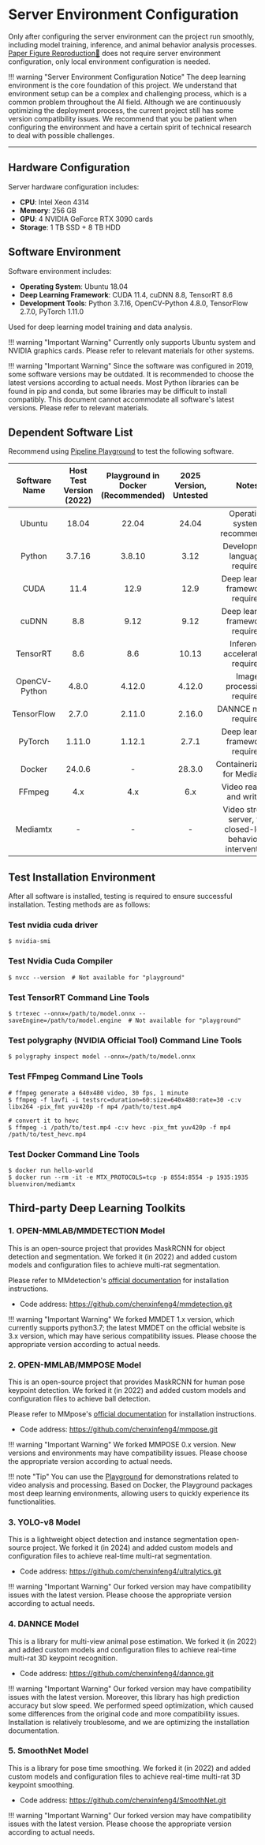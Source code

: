 # Server Environment Configuration

Only after configuring the server environment can the project run smoothly, including model training, inference, and animal behavior analysis processes. [Paper Figure Reproduction🔗](../../figure_reproduce) does not require server environment configuration, only local environment configuration is needed.

!!! warning "Server Environment Configuration Notice"
    The deep learning environment is the core foundation of this project. We understand that environment setup can be a complex and challenging process, which is a common problem throughout the AI field.
    Although we are continuously optimizing the deployment process, the current project still has some version compatibility issues. We recommend that you be patient when configuring the environment and have a certain spirit of technical research to deal with possible challenges.

---

## Hardware Configuration

Server hardware configuration includes:

- **CPU**: Intel Xeon 4314
- **Memory**: 256 GB
- **GPU**: 4 NVIDIA GeForce RTX 3090 cards
- **Storage**: 1 TB SSD + 8 TB HDD

## Software Environment

Software environment includes:

- **Operating System**: Ubuntu 18.04
- **Deep Learning Framework**: CUDA 11.4, cuDNN 8.8, TensorRT 8.6
- **Development Tools**: Python 3.7.16, OpenCV-Python 4.8.0, TensorFlow 2.7.0, PyTorch 1.11.0

Used for deep learning model training and data analysis.

!!! warning "Important Warning"
    Currently only supports Ubuntu system and NVIDIA graphics cards. Please refer to relevant materials for other systems.

!!! warning "Important Warning"
    Since the software was configured in 2019, some software versions may be outdated. It is recommended to choose the latest versions according to actual needs. Most Python libraries can be found in pip and conda, but some libraries may be difficult to install compatibly. This document cannot accommodate all software's latest versions. Please refer to relevant materials.

## Dependent Software List
Recommend using [Pipeline Playground](../../安装示例流程代码/pipeline_playground_installation) to test the following software.

| Software Name | Host Test Version (2022) | Playground in Docker (Recommended) |2025 Version, Untested | Notes |
| :----: | :----: | :----: | :----: | :----: |
| Ubuntu | 18.04 | 22.04 | 24.04 | Operating system, recommended |
| Python | 3.7.16 | 3.8.10 | 3.12 | Development language, required |
| CUDA | 11.4 | 12.9 | 12.9 | Deep learning framework, required |
| cuDNN | 8.8 | 9.12  | 9.12 | Deep learning framework, required |
| TensorRT | 8.6 | 8.6 | 10.13 | Inference acceleration, required |
| OpenCV-Python | 4.8.0 | 4.12.0 | 4.12.0 | Image processing, required |
| TensorFlow | 2.7.0 | 2.11.0 | 2.16.0 | DANNCE model, required |
| PyTorch | 1.11.0 | 1.12.1 | 2.7.1 | Deep learning framework, required |
| Docker | 24.0.6 | - |  28.3.0 | Containerization, for Mediamtx |
| FFmpeg | 4.x | 4.x | 6.x | Video reading and writing |
| Mediamtx | - | - | - | Video stream server, for closed-loop behavioral intervention |

## Test Installation Environment

After all software is installed, testing is required to ensure successful installation. Testing methods are as follows:

### Test nvidia cuda driver

```shell
$ nvidia-smi
```

### Test Nvidia Cuda Compiler

```shell
$ nvcc --version  # Not available for "playground"
```

### Test TensorRT Command Line Tools

```shell
$ trtexec --onnx=/path/to/model.onnx --saveEngine=/path/to/model.engine  # Not available for "playground"
```

### Test polygraphy (NVIDIA Official Tool) Command Line Tools

```shell
$ polygraphy inspect model --onnx=/path/to/model.onnx
```

### Test FFmpeg Command Line Tools

```shell
# ffmpeg generate a 640x480 video, 30 fps, 1 minute
$ ffmpeg -f lavfi -i testsrc=duration=60:size=640x480:rate=30 -c:v libx264 -pix_fmt yuv420p -f mp4 /path/to/test.mp4

# convert it to hevc
$ ffmpeg -i /path/to/test.mp4 -c:v hevc -pix_fmt yuv420p -f mp4 /path/to/test_hevc.mp4
```

### Test Docker Command Line Tools

```shell
$ docker run hello-world
$ docker run --rm -it -e MTX_PROTOCOLS=tcp -p 8554:8554 -p 1935:1935 bluenviron/mediamtx
```

## Third-party Deep Learning Toolkits

### 1. OPEN-MMLAB/MMDETECTION Model

This is an open-source project that provides MaskRCNN for object detection and segmentation. We forked it (in 2022) and added custom models and configuration files to achieve multi-rat segmentation.

Please refer to MMdetection's [official documentation](https://mmdetection.readthedocs.io/en/latest/get_started.html) for installation instructions.

- Code address: https://github.com/chenxinfeng4/mmdetection.git

!!! warning "Important Warning"
    We forked MMDET 1.x version, which currently supports python3.7; the latest MMDET on the official website is 3.x version, which may have serious compatibility issues. Please choose the appropriate version according to actual needs.

### 2. OPEN-MMLAB/MMPOSE Model

This is an open-source project that provides MaskRCNN for human pose keypoint detection. We forked it (in 2022) and added custom models and configuration files to achieve ball detection.

Please refer to MMpose's [official documentation](https://mmpose.readthedocs.io/en/latest/installation.html) for installation instructions.

- Code address: https://github.com/chenxinfeng4/mmpose.git

!!! warning "Important Warning"
    We forked MMPOSE 0.x version. New versions and environments may have compatibility issues. Please choose the appropriate version according to actual needs.

!!! note "Tip"
    You can use the [Playground](../../安装示例流程代码/pipeline_playground_installation) for demonstrations related to video analysis and processing. Based on Docker, the Playground packages most deep learning environments, allowing users to quickly experience its functionalities.

### 3. YOLO-v8 Model

This is a lightweight object detection and instance segmentation open-source project. We forked it (in 2024) and added custom models and configuration files to achieve real-time multi-rat segmentation.

- Code address: https://github.com/chenxinfeng4/ultralytics.git

!!! warning "Important Warning"
    Our forked version may have compatibility issues with the latest version. Please choose the appropriate version according to actual needs.

### 4. DANNCE Model

This is a library for multi-view animal pose estimation. We forked it (in 2022) and added custom models and configuration files to achieve real-time multi-rat 3D keypoint recognition.

- Code address: https://github.com/chenxinfeng4/dannce.git

!!! warning "Important Warning"
    Our forked version may have compatibility issues with the latest version. Moreover, this library has high prediction accuracy but slow speed. We performed speed optimization, which caused some differences from the original code and more compatibility issues. Installation is relatively troublesome, and we are optimizing the installation documentation.

### 5. SmoothNet Model

This is a library for pose time smoothing. We forked it (in 2022) and added custom models and configuration files to achieve real-time multi-rat 3D keypoint smoothing.

- Code address: https://github.com/chenxinfeng4/SmoothNet.git

!!! warning "Important Warning"
    Our forked version may have compatibility issues with the latest version. Please choose the appropriate version according to actual needs.
